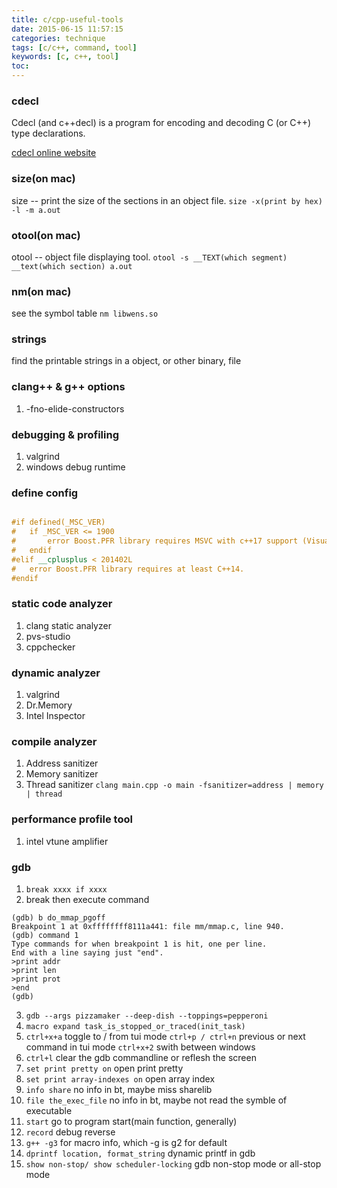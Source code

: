 ```yaml
---
title: c/cpp-useful-tools
date: 2015-06-15 11:57:15
categories: technique
tags: [c/c++, command, tool]
keywords: [c, c++, tool]
toc:
---
```


### cdecl

 Cdecl  (and  c++decl) is a program for encoding and decoding C (or C++) type declarations.

 [cdecl online website](http://cdecl.org/)

### size(on mac)

size -- print the size of the sections in an object file.
`size -x(print by hex) -l -m a.out`

<!-- more -->
### otool(on mac)

otool -- object file displaying tool.
`otool -s __TEXT(which segment) __text(which section) a.out`

### nm(on mac)
see the symbol table
`nm libwens.so`

### strings
find the printable strings in a object, or other binary, file


### clang++ & g++ options
1. -fno-elide-constructors


### debugging & profiling

1. valgrind
2. windows debug runtime

### define config
```cpp

#if defined(_MSC_VER)
#   if _MSC_VER <= 1900
#       error Boost.PFR library requires MSVC with c++17 support (Visual Studio 2017 or later).
#   endif
#elif __cplusplus < 201402L
#   error Boost.PFR library requires at least C++14.
#endif
```

### static code analyzer
1. clang static analyzer
2. pvs-studio
3. cppchecker

### dynamic analyzer
1. valgrind
2. Dr.Memory
3. Intel Inspector

### compile analyzer
1. Address sanitizer
2. Memory sanitizer
3. Thread sanitizer
`clang main.cpp -o main -fsanitizer=address | memory | thread`

### performance profile tool
1. intel vtune amplifier


### gdb
1. `break xxxx if xxxx`
2.  break then execute command
```
(gdb) b do_mmap_pgoff
Breakpoint 1 at 0xffffffff8111a441: file mm/mmap.c, line 940.
(gdb) command 1
Type commands for when breakpoint 1 is hit, one per line.
End with a line saying just "end".
>print addr
>print len
>print prot
>end
(gdb)
```
3. `gdb --args pizzamaker --deep-dish --toppings=pepperoni`
4. `macro expand task_is_stopped_or_traced(init_task)`
4. `ctrl+x+a`  toggle to / from tui mode
   `ctrl+p / ctrl+n` previous or next command in tui mode
   `ctrl+x+2` swith between windows
5. `ctrl+l` clear the gdb commandline or reflesh the screen
6. `set print pretty on`  open print pretty
7. `set print array-indexes on` open array index
8. `info share`  no info in bt, maybe miss sharelib
9. `file the_exec_file`  no info in bt, maybe not read the symble of executable
10. `start` go to program start(main function, generally)
11. `record` debug reverse
12. `g++ -g3` for macro info, which -g is g2 for default
13. `dprintf location, format_string`  dynamic printf in gdb
14. `show non-stop/ show scheduler-locking`  gdb non-stop mode or all-stop mode